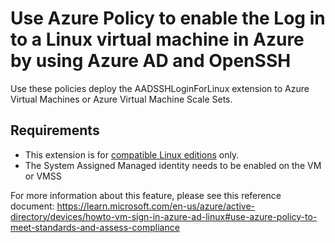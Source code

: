 # Use Azure Policy to enable the Log in to a Linux virtual machine in Azure by using Azure AD and OpenSSH

Use these policies deploy the AADSSHLoginForLinux extension to Azure Virtual Machines or Azure Virtual Machine Scale Sets.

## Requirements
- This extension is for [compatible Linux editions](https://learn.microsoft.com/en-us/azure/active-directory/devices/howto-vm-sign-in-azure-ad-linux#supported-linux-distributions-and-azure-regions) only.
- The System Assigned Managed identity needs to be enabled on the VM or VMSS


For more information about this feature, please see this reference document:
https://learn.microsoft.com/en-us/azure/active-directory/devices/howto-vm-sign-in-azure-ad-linux#use-azure-policy-to-meet-standards-and-assess-compliance




